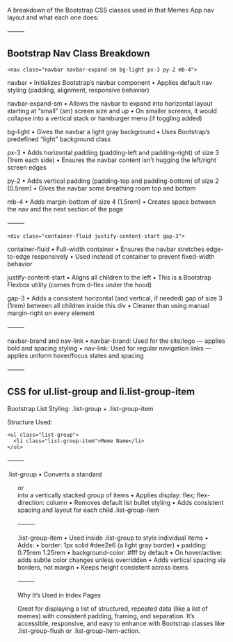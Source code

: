A breakdown of the  Bootstrap CSS classes used in that Memes App
nav layout and what each one does:

⸻

## Bootstrap Nav Class Breakdown

```<nav class="navbar navbar-expand-sm bg-light px-3 py-2 mb-4">```

 navbar
	•	Initializes Bootstrap’s navbar component
	•	Applies default nav styling (padding, alignment, responsive behavior)

 navbar-expand-sm
	•	Allows the navbar to expand into horizontal layout starting at “small” (sm) screen size and up
	•	On smaller screens, it would collapse into a vertical stack or hamburger menu (if toggling added)

 bg-light
	•	Gives the navbar a light gray background
	•	Uses Bootstrap’s predefined “light” background class

 px-3
	•	Adds horizontal padding (padding-left and padding-right) of size 3 (1rem each side)
	•	Ensures the navbar content isn’t hugging the left/right screen edges

 py-2
	•	Adds vertical padding (padding-top and padding-bottom) of size 2 (0.5rem)
	•	Gives the navbar some breathing room top and bottom

 mb-4
	•	Adds margin-bottom of size 4 (1.5rem)
	•	Creates space between the nav and the next section of the page

⸻


```<div class="container-fluid justify-content-start gap-3">```

 container-fluid
	•	Full-width container
	•	Ensures the navbar stretches edge-to-edge responsively
	•	Used instead of container to prevent fixed-width behavior

 justify-content-start
	•	Aligns all children to the left
	•	This is a Bootstrap Flexbox utility (comes from d-flex under the hood)

 gap-3
	•	Adds a consistent horizontal (and vertical, if needed) gap of size 3 (1rem) between all children inside this div
	•	Cleaner than using manual margin-right on every element

⸻

 navbar-brand and nav-link
	•	navbar-brand: Used for the site/logo — applies bold and spacing styling
	•	nav-link: Used for regular navigation links — applies uniform hover/focus states and spacing

⸻

## CSS for ul.list-group and li.list-group-item

Bootstrap List Styling: .list-group + .list-group-item

Structure Used:

```
<ul class="list-group">
  <li class="list-group-item">Meme Name</li>
</ul>
```

⸻

 .list-group
	•	Converts a standard <ul> or <div> into a vertically stacked group of items
	•	Applies display: flex; flex-direction: column
	•	Removes default list bullet styling
	•	Adds consistent spacing and layout for each child .list-group-item

⸻

 .list-group-item
	•	Used inside .list-group to style individual items
	•	Adds:
	•	border: 1px solid #dee2e6 (a light gray border)
	•	padding: 0.75rem 1.25rem
	•	background-color: #fff by default
	•	On hover/active: adds subtle color changes unless overridden
	•	Adds vertical spacing via borders, not margin
	•	Keeps height consistent across items

⸻

Why It’s Used in Index Pages

Great for displaying a list of structured, repeated data (like a list of memes) with
consistent padding, framing, and separation. It’s accessible, responsive, and easy to
enhance with Bootstrap classes like .list-group-flush or .list-group-item-action.

